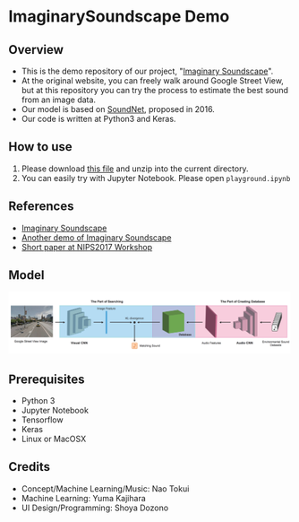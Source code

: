 # ImaginarySoundscape Demo

## Overview
- This is the demo repository of our project, "[Imaginary Soundscape](http://imaginarysoundscape.qosmo.jp/)".
- At the original website, you can freely walk around Google Street View, but at this repository you can try the process to estimate the best sound from an image data.
- Our model is based on [SoundNet](http://soundnet.csail.mit.edu/), proposed in 2016.
- Our code is written at Python3 and Keras.

## How to use
1. Please download [this file](https://github.com/Kajiyu/ImaginarySoundscapeDemo/releases/download/v1.0.0/data.zip) and unzip into the current directory.
2. You can easily try with Jupyter Notebook. Please open `playground.ipynb`

## References
- [Imaginary Soundscape](http://imaginarysoundscape.qosmo.jp/)
- [Another demo of Imaginary Soundscape](http://imaginarysoundscape2.qosmo.jp/)
- [Short paper at NIPS2017 Workshop](https://nips2017creativity.github.io/doc/Imaginary_Soundscape.pdf)

## Model
![assets/model.jpg](assets/model.jpg)

## Prerequisites
- Python 3
- Jupyter Notebook
- Tensorflow
- Keras
- Linux or MacOSX

## Credits
- Concept/Machine Learning/Music: Nao Tokui
- Machine Learning: Yuma Kajihara
- UI Design/Programming: Shoya Dozono

